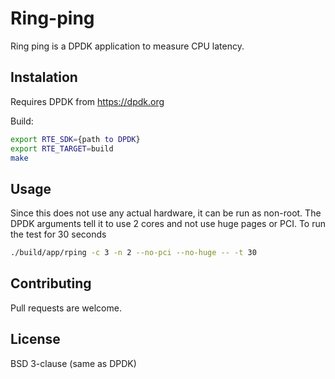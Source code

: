 # Ring-ping

Ring ping is a DPDK application to measure CPU latency.

## Instalation

Requires DPDK from https://dpdk.org

Build:
```bash
export RTE_SDK={path to DPDK}
export RTE_TARGET=build
make
```

## Usage
Since this does not use any actual hardware, it can be run as non-root.
The DPDK arguments tell it to use 2 cores and not use huge pages or PCI.
To run the test for 30 seconds

```bash
./build/app/rping -c 3 -n 2 --no-pci --no-huge -- -t 30
```

## Contributing
Pull requests are welcome.

## License
BSD 3-clause (same as DPDK)


